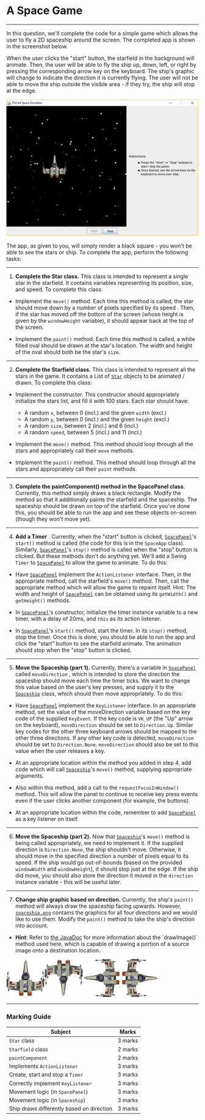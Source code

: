 # A Space Game

---

In this question, we'll complete the code for a simple game which allows the user to fly a 2D spaceship around the screen. The completed app is shown in the screenshot below.

When the user clicks the "start" button, the starfield in the background will animate. Then, the user will be able to fly the ship up, down, left, or right by pressing the corresponding arrow key on the keyboard. The ship's graphic will change to indicate the direction it is currently flying. The user will not be able to move the ship outside the visible area - if they try, the ship will stop at the edge.

![](spec/spacesimulator.PNG)

The app, as given to you, will simply render a black square - you won't be able to see the stars or ship. To complete the app, perform the following tasks:

---

1. **Complete the Star class.** This class is intended to represent a single star in the starfield. It contains variables representing its position, size, and speed. To complete this class:

- Implement the `move()` method. Each time this method is called, the star should move down by a number of pixels specified by its speed . Then, if the star has moved off the bottom of the screen (whose height is given by the `windowHeight` variable), it should appear back at the top of the screen.

-  Implement the `paint()` method. Each time this method is called, a white filled oval should be drawn at the star's location. The width and height of the oval should both be the star's `size`.

---

2. **Complete the Starfield class.** This class is intended to represent all the stars in the game. It contains a List of [`Star`](src/main/java/ictgradschool/industry/practical/swing/spaceship/Star.java) objects to be animated / drawn. To complete this class:

- Implement the constructor. This constructor should appropriately initialize the stars list, and fill it with 100 stars. Each star should have:

    - A random `x`, between 0 (incl.) and the given `width` (excl.)
    - A random `y`, between 0 (incl.) and the given `height` (excl.)
    - A random `size`, between 2 (incl.) and 6 (incl.)
    - A random `speed`, between 5 (incl.) and 11 (incl.)

- Implement the `move()` method. This method should loop through all the stars and appropriately call their `move` methods.

- Implement the `paint()` method. This method should loop through all the stars and appropriately call their `paint` methods.

---

3. **Complete the paintComponent() method in the SpacePanel class**. Currently, this method simply draws a black rectangle. Modify the method so that it additionally paints the starfield and the spaceship. The spaceship should be drawn on top of the starfield. Once you've done this, you should be able to run the app and see these objects on-screen (though they won't move yet).

---

4. **Add a Timer** . Currently, when the "start" button is clicked, [`SpacePanel`](src/main/java/ictgradschool/industry/practical/swing/spaceship/SpacePanel.java)'s `start()` method is called (the code for this is in the `SpaceApp` class). Similarly, [`SpacePanel`](src/main/java/ictgradschool/industry/practical/swing/spaceship/SpacePanel.java)'s `stop()` method is called when the "stop" button is clicked. But these methods don't do anything yet. We'll add a Swing `Timer` to [`SpacePanel`](src/main/java/ictgradschool/industry/practical/swing/spaceship/SpacePanel.java) to allow the game to animate. To do this:

- Have [`SpacePanel`](src/main/java/ictgradschool/industry/practical/swing/spaceship/SpacePanel.java) implement the `ActionListener` interface. Then, in the appropriate method, call the starfield's `move()` method. Then, call the appropriate method which will allow the game to repaint itself. Hint: The width and height of [`SpacePanel`](src/main/java/ictgradschool/industry/practical/swing/spaceship/SpacePanel.java) can be obtained using its `getWidth()` and `getHeight()` methods.

- In [`SpacePanel`](src/main/java/ictgradschool/industry/practical/swing/spaceship/SpacePanel.java)'s constructor, initialize the timer instance variable to a new timer, with a delay of 20ms, and `this` as its action listener.

- In [`SpacePanel`](src/main/java/ictgradschool/industry/practical/swing/spaceship/SpacePanel.java)'s `start()` method, start the timer. In its `stop()` method, stop the timer. Once this is done, you should be able to run the app and click the "start" button to see the starfield animate. The animation should stop when the "stop" button is clicked.

---

5. **Move the Spaceship (part 1).** Currently, there's a variable in [`SpacePanel`](src/main/java/ictgradschool/industry/practical/swing/spaceship/SpacePanel.java) called `moveDirection` , which is intended to store the direction the spaceship should move each time the timer ticks. We want to change this value based on the user's key presses, and supply it to the [`Spaceship`](src/main/java/ictgradschool/industry/practical/swing/spaceship/Spaceship.java) class, which should then move appropriately. To do this:

- Have [`SpacePanel`](src/main/java/ictgradschool/industry/practical/swing/spaceship/SpacePanel.java) implement the `KeyListener` interface. In an appropriate method, set the value of the moveDirection variable based on the key code of the supplied `KeyEvent`. If the key code is `VK_UP` (the "Up" arrow on the keyboard), `moveDirection` should be set to `Direction.Up`. Similar key codes for the other three keyboard arrows should be mapped to the other three directions. If any other key code is detected, `moveDirection` should be set to `Direction.None`. `moveDirection` should also be set to this value when the user releases a key.

- At an appropriate location within the method you added in step 4, add code which will call [`Spaceship`](src/main/java/ictgradschool/industry/practical/swing/spaceship/Spaceship.java)'s `move()` method, supplying appropriate arguments.

- Also within this method, add a call to the `requestFocusInWindow()` method. This will allow the panel to continue to receive key press events even if the user clicks another component (for example, the buttons).

- At an appropriate location within the code, remember to add [`SpacePanel`](src/main/java/ictgradschool/industry/practical/swing/spaceship/SpacePanel.java) as a key listener on itself.

---

6. **Move the Spaceship (part 2).** Now that [`Spaceship`](src/main/java/ictgradschool/industry/practical/swing/spaceship/Spaceship.java)'s `move()` method is being called appropriately, we need to implement it. If the supplied direction is `Direction.None`, the ship shouldn't move. Otherwise, it should move in the specified direction a number of pixels equal to its speed. If the ship would go out-of-bounds (based on the provided `windowWidth` and `windowHeight`), it should stop just at the edge. If the ship did move, you should also store the direction it moved in the `direction` instance variable - this will be useful later.

---

7. **Change ship graphic based on direction.** Currently, the ship's `paint()` method will always draw the spaceship facing upwards. However, [`spaceship.png`](src/main/resources/assets/spaceship.png) contains the graphics for all four directions and we would like to use them. Modify the `paint()` method to take the ship's direction into account.

- **Hint**: Refer to [the JavaDoc](https://docs.oracle.com/en/java/javase/11/docs/api/java.desktop/java/awt/Graphics.html#drawImage(java.awt.Image,int,int,int,int,java.awt.Color,java.awt.image.ImageObserver)) for more information about the `drawImage()` method used here, which is capable of drawing a portion of a source image onto a destination location.

![](spec/spaceship.png)

---

### Marking Guide

| Subject | Marks |
| ------ | ------ |
| `Star` class | 3 marks |
| `Starfield` class | 2 marks |
| `paintComponent` | 2 marks |
| Implements `ActionListener` | 3 marks |
| Create, start and stop a `Timer` | 3 marks |
| Correctly implement `KeyListener` | 3 marks |
| Movement logic (in `SpacePanel`) | 3 marks |
| Movement logic (in `Spaceship`) | 3 marks |
| Ship draws differently based on direction | 3 marks |
